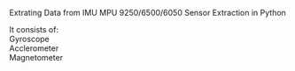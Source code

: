 Extrating Data from IMU MPU 9250/6500/6050 Sensor Extraction in Python

It consists of:  
Gyroscope  
Acclerometer  
Magnetometer  
